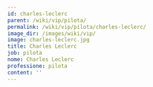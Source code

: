 ```yaml
---
id: charles-leclerc
parent: /wiki/vip/pilota/
permalink: /wiki/vip/pilota/charles-leclerc/
image_dir: /images/wiki/vip/
image: charles-leclerc.jpg
title: Charles Leclerc
job: pilota
nome: Charles Leclerc
professione: pilota
content: ''
---
```

